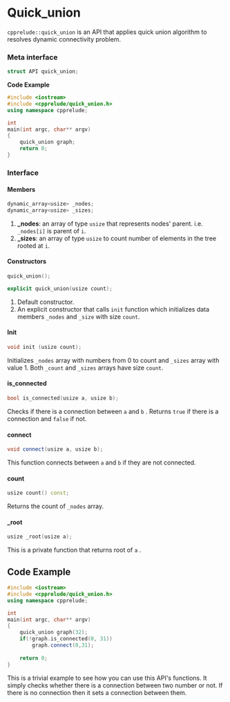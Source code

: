 # Quick_union

`cpprelude::quick_union` is an API that applies quick union algorithm to resolves dynamic connectivity problem. 

### Meta interface

```C++
struct API quick_union;
```

**Code Example**

```C++
#include <iostream>
#include <cpprelude/quick_union.h>
using namespace cpprelude;

int
main(int argc, char** argv)
{
	quick_union graph;
	return 0;
}
```

### Interface

#### Members

```C++
dynamic_array<usize> _nodes;
dynamic_array<usize> _sizes;
```

1. **_nodes**: an array of type `usize` that represents nodes' parent. i.e. `_nodes[i]` is parent of `i`.
2. **_sizes**: an array of type `usize`  to count number of elements
   in the tree rooted at `i`.

#### Constructors

```C++
quick_union();

explicit quick_union(usize count);
```

1. Default constructor.
2. An explicit constructor that calls `init` function which initializes data members `_nodes` and `_size` with size `count`. 

#### Init

```c++
void init (usize count);		
```

Initializes `_nodes` array with numbers from 0 to count and `_sizes` array with value 1. Both `_count` and `_sizes` arrays have size `count`.

#### is_connected

```c++
bool is_connected(usize a, usize b);
```

Checks if there is a connection between `a` and `b` . Returns `true` if there is a connection and `false` if not.

#### connect

```c++
void connect(usize a, usize b);
```

This function connects between `a` and `b` if they are not connected.

#### count

```c++
usize count() const;
```

Returns the count of `_nodes` array.

#### _root

```c++
usize _root(usize a);
```

This is a private function that returns root of `a` .

## Code Example

```c++
#include <iostream>
#include <cpprelude/quick_union.h>
using namespace cpprelude;

int
main(int argc, char** argv)
{
	quick_union graph(32);
	if(!graph.is_connected(0, 31))
		graph.connect(0,31);
	
	return 0;
}
```

This is a trivial example to see how you can use this API's functions. It simply checks whether there is a connection between two number or not. If there is no connection then it sets a connection between them.